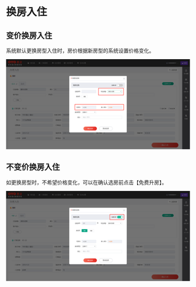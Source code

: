 # 换房入住

## 变价换房入住

系统默认更换房型入住时，房价根据新房型的系统设置价格变化。

![&#x5728;&#x9009;&#x623F;&#x9875;&#x9762;&#xFF0C;&#x9009;&#x62E9;&#x5176;&#x4ED6;&#x623F;&#x578B;&#x5373;&#x53EF;&#x53D8;&#x4EF7;&#x6362;&#x623F;&#xFF0C;&#x6362;&#x5165;&#x623F;&#x4EF7;&#x6839;&#x636E;&#x65B0;&#x623F;&#x578B;&#x7684;&#x7CFB;&#x7EDF;&#x4EF7;&#x683C;&#x8FDB;&#x884C;&#x53D8;&#x5316;](../../.gitbook/assets/image%20%2879%29.png)

##  不变价换房入住

如更换房型时，不希望价格变化，可以在确认选房前点击【免费升房】。

![&#x70B9;&#x51FB;&#x514D;&#x8D39;&#x5347;&#x623F;&#x8FDB;&#x884C;&#x4E0D;&#x53D8;&#x4EF7;&#x6362;&#x623F;&#x5165;&#x4F4F;](../../.gitbook/assets/image%20%2846%29.png)

